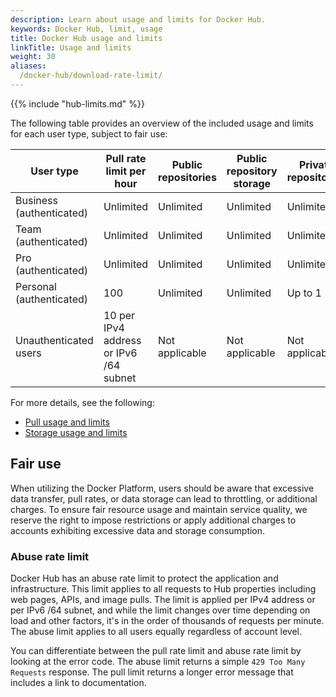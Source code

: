 ```yaml
---
description: Learn about usage and limits for Docker Hub.
keywords: Docker Hub, limit, usage
title: Docker Hub usage and limits
linkTitle: Usage and limits
weight: 30
aliases:
  /docker-hub/download-rate-limit/
---
```


{{% include "hub-limits.md" %}}

The following table provides an overview of the included usage and limits for each
user type, subject to fair use:


| User type                | Pull rate limit per hour               | Public repositories | Public repository storage | Private repositories |
|--------------------------|----------------------------------------|---------------------|---------------------------|----------------------|
| Business (authenticated) | Unlimited                              | Unlimited           | Unlimited                 | Unlimited            |
| Team (authenticated)     | Unlimited                              | Unlimited           | Unlimited                 | Unlimited            |
| Pro (authenticated)      | Unlimited                              | Unlimited           | Unlimited                 | Unlimited            |
| Personal (authenticated) | 100                                     | Unlimited           | Unlimited                 | Up to 1              |
| Unauthenticated users    | 10 per IPv4 address or IPv6 /64 subnet | Not applicable      | Not applicable            | Not applicable       |

For more details, see the following:

- [Pull usage and limits](./pulls.md)
- [Storage usage and limits](./storage.md)

## Fair use

When utilizing the Docker Platform, users should be aware that excessive data
transfer, pull rates, or data storage can lead to throttling, or additional
charges. To ensure fair resource usage and maintain service quality, we reserve
the right to impose restrictions or apply additional charges to accounts
exhibiting excessive data and storage consumption.

### Abuse rate limit

Docker Hub has an abuse rate limit to protect the application and
infrastructure. This limit applies to all requests to Hub properties including
web pages, APIs, and image pulls. The limit is applied per IPv4 address or per
IPv6 /64 subnet, and while the limit changes over time depending on load and
other factors, it's in the order of thousands of requests per minute. The abuse
limit applies to all users equally regardless of account level.

You can differentiate between the pull rate limit and abuse rate limit by
looking at the error code. The abuse limit returns a simple `429 Too Many
Requests` response. The pull limit returns a longer error message that includes
a link to documentation.
